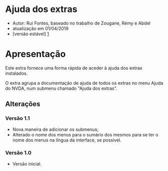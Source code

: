 ﻿
# Ajuda dos extras
* Autor: Rui Fontes, baseado no trabalho de Zougane, Rémy e Abdel
* atualização em 01/04/2019
* [versão estável] [1]

# Apresentação #
Este extra fornece uma forma rápida de aceder à ajuda dos extras instalados.

O extra agrupa a documentação de ajuda de todos os extras no menu Ajuda do NVDA, num submenu chamado "Ajuda dos extras".

## Alterações ##

### Versão 1.1 ###
*	 Nova maneira de adicionar os submenus;
* Alterado o nome dos menus para o sumário dos mesmos para se ter o nome dos menus na língua da interface, se possível.

### Versão 1.0 ###
*	 Versão inicial.

[1]: https://www.tiflotecnia.net/ajudaExtras.nvda-addon
